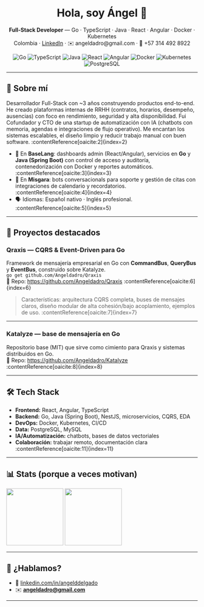 <h1 align="center">Hola, soy Ángel 👋</h1>
<p align="center">
  <b>Full-Stack Developer</b> — Go · TypeScript · Java · React · Angular · Docker · Kubernetes  
  <br/>Colombia · <a href="https://linkedin.com/in/angelddelgado">LinkedIn</a> · ✉️ angeldadro@gmail.com · 📱 +57 314 492 8922
</p>

<p align="center">
  <img alt="Go" src="https://img.shields.io/badge/Go-00ADD8?logo=go&logoColor=white"/>
  <img alt="TypeScript" src="https://img.shields.io/badge/TypeScript-3178C6?logo=typescript&logoColor=white"/>
  <img alt="Java" src="https://img.shields.io/badge/Java-ED8B00?logo=openjdk&logoColor=white"/>
  <img alt="React" src="https://img.shields.io/badge/React-20232a?logo=react&logoColor=61dafb"/>
  <img alt="Angular" src="https://img.shields.io/badge/Angular-DD0031?logo=angular&logoColor=white"/>
  <img alt="Docker" src="https://img.shields.io/badge/Docker-2496ED?logo=docker&logoColor=white"/>
  <img alt="Kubernetes" src="https://img.shields.io/badge/Kubernetes-326CE5?logo=kubernetes&logoColor=white"/>
  <img alt="PostgreSQL" src="https://img.shields.io/badge/PostgreSQL-4169E1?logo=postgresql&logoColor=white"/>
</p>

---

## 🚀 Sobre mí
Desarrollador Full-Stack con ~3 años construyendo productos end-to-end. He creado plataformas internas de RRHH (contratos, horarios, desempeño, ausencias) con foco en rendimiento, seguridad y alta disponibilidad. Fui Cofundador y CTO de una startup de automatización con IA (chatbots con memoria, agendas e integraciones de flujo operativo). Me encantan los sistemas escalables, el diseño limpio y reducir trabajo manual con buen software. :contentReference[oaicite:2]{index=2}

- 🧩 En **BaseLang**: dashboards admin (React/Angular), servicios en **Go** y **Java (Spring Boot)** con control de acceso y auditoría, contenedorización con Docker y reportes automáticos. :contentReference[oaicite:3]{index=3}  
- 🤖 En **Misgara**: bots conversacionals para soporte y gestión de citas con integraciones de calendario y recordatorios. :contentReference[oaicite:4]{index=4}  
- 🗣️ Idiomas: Español nativo · Inglés profesional. :contentReference[oaicite:5]{index=5}

---

## 🧱 Proyectos destacados

### Qraxis — CQRS & Event-Driven para Go
Framework de mensajería empresarial en Go con **CommandBus**, **QueryBus** y **EventBus**, construido sobre Katalyze.  
`go get github.com/Angeldadro/Qraxis`  
🔗 Repo: https://github.com/Angeldadro/Qraxis :contentReference[oaicite:6]{index=6}

> Características: arquitectura CQRS completa, buses de mensajes claros, diseño modular de alta cohesión/bajo acoplamiento, ejemplos de uso. :contentReference[oaicite:7]{index=7}

---

### Katalyze — base de mensajería en Go
Repositorio base (MIT) que sirve como cimiento para Qraxis y sistemas distribuidos en Go.  
🔗 Repo: https://github.com/Angeldadro/Katalyze :contentReference[oaicite:8]{index=8}

---




## 🛠️ Tech Stack
- **Frontend:** React, Angular, TypeScript  
- **Backend:** Go, Java (Spring Boot), NestJS, microservicios, CQRS, EDA  
- **DevOps:** Docker, Kubernetes, CI/CD  
- **Data:** PostgreSQL, MySQL  
- **IA/Automatización:** chatbots, bases de datos vectoriales  
- **Colaboración:** trabajar remoto, documentación clara :contentReference[oaicite:11]{index=11}

---

## 📊 Stats (porque a veces motivan)
<p>
  <img height="150" src="https://github-readme-stats.vercel.app/api?username=Angeldadro&show_icons=true&hide_title=true&count_private=true" />
  <img height="150" src="https://github-readme-stats.vercel.app/api/top-langs/?username=Angeldadro&layout=compact&hide_title=true" />
</p>

---

## 🤝 ¿Hablamos?
- 💼 <a href="https://linkedin.com/in/angelddelgado">linkedin.com/in/angelddelgado</a>  
- ✉️ **angeldadro@gmail.com**

---
